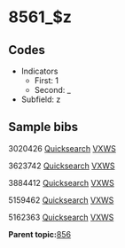 # 8561\_$z

## Codes

-   Indicators
    -   First: 1
    -   Second: \_
-   Subfield: z

## Sample bibs

3020426 [Quicksearch](https://search.library.yale.edu/catalog/3020426) [VXWS](http://prodorbis.library.yale.edu:7014/vxws/GetHoldingsService?bibId=3020426)

3623742 [Quicksearch](https://search.library.yale.edu/catalog/3623742) [VXWS](http://prodorbis.library.yale.edu:7014/vxws/GetHoldingsService?bibId=3623742)

3884412 [Quicksearch](https://search.library.yale.edu/catalog/3884412) [VXWS](http://prodorbis.library.yale.edu:7014/vxws/GetHoldingsService?bibId=3884412)

5159462 [Quicksearch](https://search.library.yale.edu/catalog/5159462) [VXWS](http://prodorbis.library.yale.edu:7014/vxws/GetHoldingsService?bibId=5159462)

5162363 [Quicksearch](https://search.library.yale.edu/catalog/5162363) [VXWS](http://prodorbis.library.yale.edu:7014/vxws/GetHoldingsService?bibId=5162363)

**Parent topic:**[856](../../tags/856/856.md)

